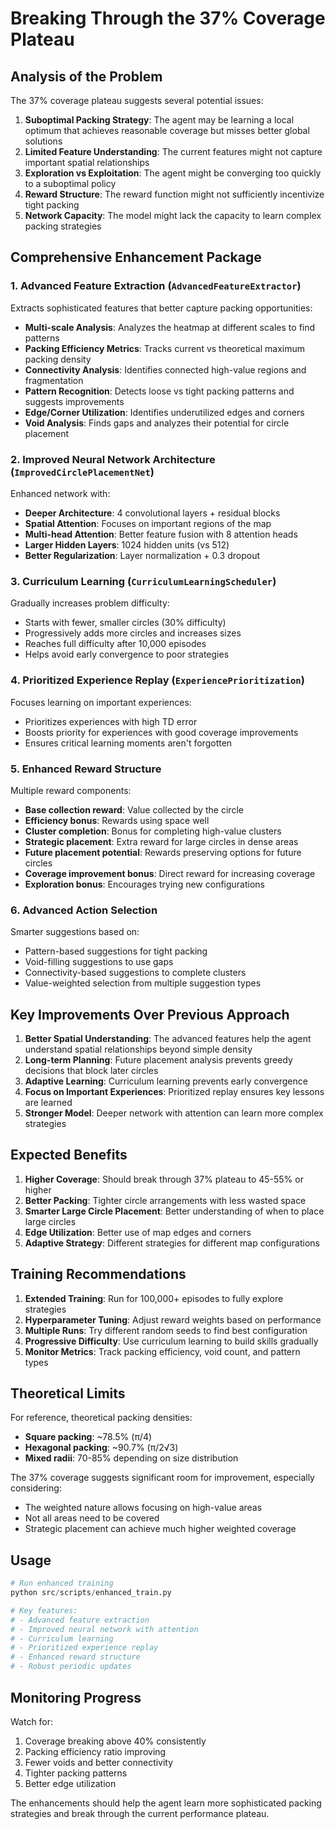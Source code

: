 # Breaking Through the 37% Coverage Plateau

## Analysis of the Problem

The 37% coverage plateau suggests several potential issues:

1. **Suboptimal Packing Strategy**: The agent may be learning a local optimum that achieves reasonable coverage but misses better global solutions
2. **Limited Feature Understanding**: The current features might not capture important spatial relationships
3. **Exploration vs Exploitation**: The agent might be converging too quickly to a suboptimal policy
4. **Reward Structure**: The reward function might not sufficiently incentivize tight packing
5. **Network Capacity**: The model might lack the capacity to learn complex packing strategies

## Comprehensive Enhancement Package

### 1. **Advanced Feature Extraction** (`AdvancedFeatureExtractor`)

Extracts sophisticated features that better capture packing opportunities:

- **Multi-scale Analysis**: Analyzes the heatmap at different scales to find patterns
- **Packing Efficiency Metrics**: Tracks current vs theoretical maximum packing density
- **Connectivity Analysis**: Identifies connected high-value regions and fragmentation
- **Pattern Recognition**: Detects loose vs tight packing patterns and suggests improvements
- **Edge/Corner Utilization**: Identifies underutilized edges and corners
- **Void Analysis**: Finds gaps and analyzes their potential for circle placement

### 2. **Improved Neural Network Architecture** (`ImprovedCirclePlacementNet`)

Enhanced network with:

- **Deeper Architecture**: 4 convolutional layers + residual blocks
- **Spatial Attention**: Focuses on important regions of the map
- **Multi-head Attention**: Better feature fusion with 8 attention heads
- **Larger Hidden Layers**: 1024 hidden units (vs 512)
- **Better Regularization**: Layer normalization + 0.3 dropout

### 3. **Curriculum Learning** (`CurriculumLearningScheduler`)

Gradually increases problem difficulty:

- Starts with fewer, smaller circles (30% difficulty)
- Progressively adds more circles and increases sizes
- Reaches full difficulty after 10,000 episodes
- Helps avoid early convergence to poor strategies

### 4. **Prioritized Experience Replay** (`ExperiencePrioritization`)

Focuses learning on important experiences:

- Prioritizes experiences with high TD error
- Boosts priority for experiences with good coverage improvements
- Ensures critical learning moments aren't forgotten

### 5. **Enhanced Reward Structure**

Multiple reward components:

- **Base collection reward**: Value collected by the circle
- **Efficiency bonus**: Rewards using space well
- **Cluster completion**: Bonus for completing high-value clusters
- **Strategic placement**: Extra reward for large circles in dense areas
- **Future placement potential**: Rewards preserving options for future circles
- **Coverage improvement bonus**: Direct reward for increasing coverage
- **Exploration bonus**: Encourages trying new configurations

### 6. **Advanced Action Selection**

Smarter suggestions based on:

- Pattern-based suggestions for tight packing
- Void-filling suggestions to use gaps
- Connectivity-based suggestions to complete clusters
- Value-weighted selection from multiple suggestion types

## Key Improvements Over Previous Approach

1. **Better Spatial Understanding**: The advanced features help the agent understand spatial relationships beyond simple density
2. **Long-term Planning**: Future placement analysis prevents greedy decisions that block later circles
3. **Adaptive Learning**: Curriculum learning prevents early convergence
4. **Focus on Important Experiences**: Prioritized replay ensures key lessons are learned
5. **Stronger Model**: Deeper network with attention can learn more complex strategies

## Expected Benefits

1. **Higher Coverage**: Should break through 37% plateau to 45-55% or higher
2. **Better Packing**: Tighter circle arrangements with less wasted space
3. **Smarter Large Circle Placement**: Better understanding of when to place large circles
4. **Edge Utilization**: Better use of map edges and corners
5. **Adaptive Strategy**: Different strategies for different map configurations

## Training Recommendations

1. **Extended Training**: Run for 100,000+ episodes to fully explore strategies
2. **Hyperparameter Tuning**: Adjust reward weights based on performance
3. **Multiple Runs**: Try different random seeds to find best configuration
4. **Progressive Difficulty**: Use curriculum learning to build skills gradually
5. **Monitor Metrics**: Track packing efficiency, void count, and pattern types

## Theoretical Limits

For reference, theoretical packing densities:
- **Square packing**: ~78.5% (π/4)
- **Hexagonal packing**: ~90.7% (π/2√3)
- **Mixed radii**: 70-85% depending on size distribution

The 37% coverage suggests significant room for improvement, especially considering:
- The weighted nature allows focusing on high-value areas
- Not all areas need to be covered
- Strategic placement can achieve much higher weighted coverage

## Usage

```python
# Run enhanced training
python src/scripts/enhanced_train.py

# Key features:
# - Advanced feature extraction
# - Improved neural network with attention
# - Curriculum learning
# - Prioritized experience replay
# - Enhanced reward structure
# - Robust periodic updates
```

## Monitoring Progress

Watch for:
1. Coverage breaking above 40% consistently
2. Packing efficiency ratio improving
3. Fewer voids and better connectivity
4. Tighter packing patterns
5. Better edge utilization

The enhancements should help the agent learn more sophisticated packing strategies and break through the current performance plateau.